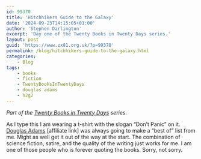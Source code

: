 ```yaml
---
id: 99370
title: 'Hitchhikers Guide to the Galaxy'
date: '2024-09-23T14:15:05+01:00'
author: 'Stephen Darlington'
excerpt: 'Day one of the Twenty Books in Twenty Days series.'
layout: post
guid: 'https://www.zx81.org.uk/?p=99370'
permalink: /blog/hitchhikers-guide-to-the-galaxy.html
categories:
    - Blog
tags:
    - books
    - fiction
    - TwentyBooksInTwentyDays
    - douglas adams
    - h2g2
---
```


*Part of the [Twenty Books in Twenty Days](https://www.zx81.org.uk/blog/twenty-books.html) series.*

As I type this I am wearing a t-shirt with the slogan “Don’t Panic” on it. [Douglas Adams](https://amzn.to/3XTtLH9) \[affiliate link\] was always going to make a “best of” list from me. Might as well get it out of the way at the start. The combination of science fiction, satire, and the quality of the writing just works for me. I am one of those people who is forever quoting the books. Sorry, not sorry.